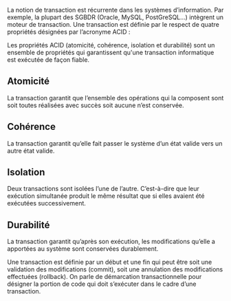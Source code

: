 La notion de transaction est récurrente dans les systèmes d’information. Par exemple, la plupart des SGBDR (Oracle, MySQL, PostGreSQL…) intègrent un moteur de transaction. Une transaction est définie par le respect de quatre propriétés désignées par l’acronyme ACID :

Les propriétés ACID (atomicité, cohérence, isolation et durabilité) sont un ensemble de propriétés qui garantissent qu'une transaction informatique est exécutée de façon fiable.

## Atomicité
La transaction garantit que l’ensemble des opérations qui la composent sont soit toutes réalisées avec succès soit aucune n’est conservée.

## Cohérence
La transaction garantit qu’elle fait passer le système d’un état valide vers un autre état valide.

## Isolation
Deux transactions sont isolées l’une de l’autre. C’est-à-dire que leur exécution simultanée produit le même résultat que si elles avaient été exécutées successivement.

## Durabilité
La transaction garantit qu’après son exécution, les modifications qu’elle a apportées au système sont conservées durablement.

Une transaction est définie par un début et une fin qui peut être soit une validation des modifications (commit), soit une annulation des modifications effectuées (rollback). On parle de démarcation transactionnelle pour désigner la portion de code qui doit s’exécuter dans le cadre d’une transaction.